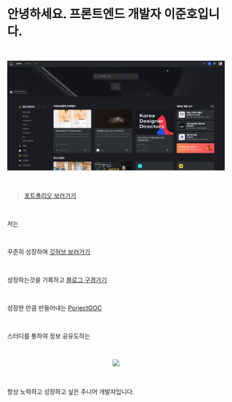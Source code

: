 # 안녕하세요. 프론트엔드 개발자 이준호입니다.

<br/>

<p align="center"><img src="assets/images/portfolio-optimize.gif"/></p>

<br/>

> [포트폴리오 보러가기](https://baegofda.github.io/Portfolio/ "이준호의 포트폴리오")

<br/>

저는

<br/>

꾸준히 성장하며 [깃허브 보러가기](https://github.com/baegofda "이준호의 Github")

<br/>

성장하는것을 기록하고 [블로그 구경가기](https://baegofda.tistory.com/ "이준호의 블로그")

<br/>

성장한 만큼 만들어내는 [PorjectGOC](https://github.com/baegofda/Project-GOC "이준호의 코로나 통계사이트")

<br/>

스터디를 통하여 정보 공유도하는

<br/>

<p align="center"><img src="https://blog.kakaocdn.net/dn/cI3fRE/btq1ca3vlRE/22FDq7OVQpH0oThAMCgKyk/img.gif"/></p>

<br/>

항상 노력하고 성장하고 싶은 주니어 개발자입니다.
